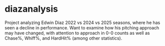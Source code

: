 # diazanalysis
Project analyzing Edwin Diaz 2022 vs 2024 vs 2025 seasons, where he has seen a decline in performance. Want to examine how his pitching approach may have changed, with attention to approach in 0-0 counts as well as Chase%, Whiff%, and HardHit% (among other statistics).
